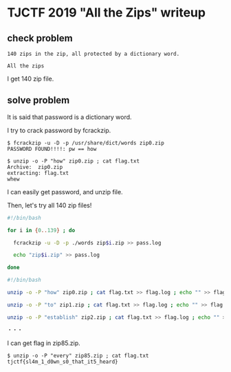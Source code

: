 # TJCTF 2019 "All the Zips" writeup

## check problem

```
140 zips in the zip, all protected by a dictionary word.

All the zips
```

I get 140 zip file.

## solve problem

It is said that password is a dictionary word.

I try to crack password by fcrackzip.

```
$ fcrackzip -u -D -p /usr/share/dict/words zip0.zip
PASSWORD FOUND!!!!: pw == how
```

```
$ unzip -o -P "how" zip0.zip ; cat flag.txt
Archive:  zip0.zip
extracting: flag.txt
whew
```

I can easily get password, and unzip file.

Then, let's try all 140 zip files!

```bash
#!/bin/bash

for i in {0..139} ; do

  fcrackzip -u -D -p ./words zip$i.zip >> pass.log

  echo "zip$i.zip" >> pass.log

done
```

```bash
#!/bin/bash

unzip -o -P "how" zip0.zip ; cat flag.txt >> flag.log ; echo "" >> flag.log

unzip -o -P "to" zip1.zip ; cat flag.txt >> flag.log ; echo "" >> flag.log

unzip -o -P "establish" zip2.zip ; cat flag.txt >> flag.log ; echo "" >> flag.log

・・・
```

I can get flag in zip85.zip.

```
$ unzip -o -P "every" zip85.zip ; cat flag.txt
tjctf{sl4m_1_d0wn_s0_that_it5_heard}
```
